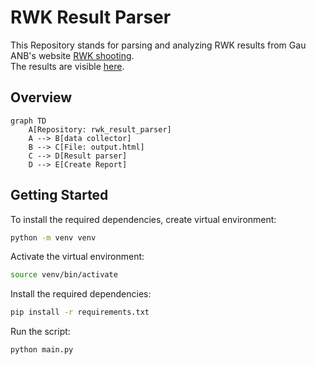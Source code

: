 # RWK Result Parser

This Repository stands for parsing and analyzing RWK results from Gau ANB's website [RWK shooting](https://www.rwk-shooting.de/drucken/index.php).  
The results are visible [here](https://github.com/dischii/rwk_result_parser/deployments/github-pages).

## Overview

```mermaid
graph TD
    A[Repository: rwk_result_parser]
    A --> B[data collector]
    B --> C[File: output.html]
    C --> D[Result parser]
    D --> E[Create Report]   
```    

## Getting Started

To install the required dependencies, create virtual environment: 
```bash
python -m venv venv
```

Activate the virtual environment:
```bash
source venv/bin/activate
```

Install the required dependencies:
```bash
pip install -r requirements.txt
```

Run the script:
```bash
python main.py
```
